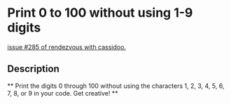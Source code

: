 # Print 0 to 100 without using 1-9 digits

[issue #285 of rendezvous with cassidoo.](https://buttondown.email/cassidoo/archive/if-you-dont-live-your-life-then-who-will-rihanna/)

## Description

**
Print the digits 0 through 100 without using the characters
1, 2, 3, 4, 5, 6, 7, 8, or 9 in your code. Get creative!
**
